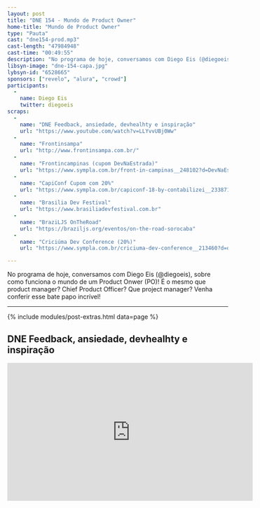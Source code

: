 ```yaml
---
layout: post
title: "DNE 154 - Mundo de Product Owner"
home-title: "Mundo de Product Owner"
type: "Pauta"
cast: "dne154-prod.mp3"
cast-length: "47984948"
cast-time: "00:49:55"
description: "No programa de hoje, conversamos com Diego Eis (@diegoeis), sobre como funciona o mundo de um Product Onwer (PO)! É o mesmo que product manager? Chief Product Officer? Que project manager? Venha conferir esse bate papo incrível!"
libsyn-image: "dne-154-capa.jpg"
lybsyn-id: "6528665"
sponsors: ["revelo", "alura", "crowd"]
participants:
  -
    name: Diego Eis
    twitter: diegoeis
scraps:
  -
    name: "DNE Feedback, ansiedade, devhealhty e inspiração"
    url: "https://www.youtube.com/watch?v=LLYvvUBj0Ww"
  -
    name: "Frontinsampa"
    url: "http://www.frontinsampa.com.br/"
  -
    name: "Frontincampinas (cupom DevNaEstrada)"
    url: "https://www.sympla.com.br/front-in-campinas__248102?d=DevNaEstrada"
  -
    name: "CapiConf Cupom com 20%"
    url: "https://www.sympla.com.br/capiconf-18-by-contabilizei__233871?d=DEVNAESTRADA"
  -
    name: "Brasilia Dev Festival"
    url: "https://www.brasiliadevfestival.com.br"
  -
    name: "BraziLJS OnTheRoad"
    url: "https://braziljs.org/eventos/on-the-road-sorocaba"
  -
    name: "Criciúma Dev Conference (20%)"
    url: "https://www.sympla.com.br/criciuma-dev-conference__213460?d=devnaestrada"

---
```


No programa de hoje, conversamos com Diego Eis (@diegoeis), sobre como funciona o mundo de um Product Onwer (PO)! É o mesmo que product manager? Chief Product Officer? Que project manager? Venha conferir esse bate papo incrível!

---

{% include modules/post-extras.html data=page %}

<section class="post-youtube">
  <h2 class="post-youtube-title">
    DNE Feedback, ansiedade, devhealhty e inspiração
  </h2>
  <div class="v-wrapper">
    <iframe class="v-iframe" width="560" height="315" src="https://www.youtube.com/embed/LLYvvUBj0Ww" frameborder="0" allowfullscreen></iframe>
  </div>
</section>
